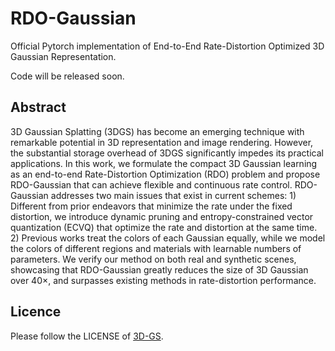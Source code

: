 # RDO-Gaussian

Official Pytorch implementation of End-to-End Rate-Distortion Optimized 3D Gaussian Representation.

Code will be released soon.

## Abstract

3D Gaussian Splatting (3DGS) has become an emerging technique with remarkable potential in 3D representation and image rendering. However, the substantial storage overhead of 3DGS significantly impedes its practical applications. In this work, we formulate the compact 3D Gaussian learning as an end-to-end Rate-Distortion Optimization (RDO) problem and propose RDO-Gaussian that can achieve flexible and continuous rate control. RDO-Gaussian addresses two main issues that exist in current schemes: 1) Different from prior endeavors that minimize the rate under the fixed distortion, we introduce dynamic pruning and entropy-constrained vector quantization (ECVQ) that optimize the rate and distortion at the same time. 2) Previous works treat the colors of each Gaussian equally, while we model the colors of different regions and materials with learnable numbers of parameters. We verify our method on both real and synthetic scenes, showcasing that RDO-Gaussian greatly reduces the size of 3D Gaussian over 40$\times$, and surpasses existing methods in rate-distortion performance.

## Licence

Please follow the LICENSE of [3D-GS](https://github.com/graphdeco-inria/gaussian-splatting).
